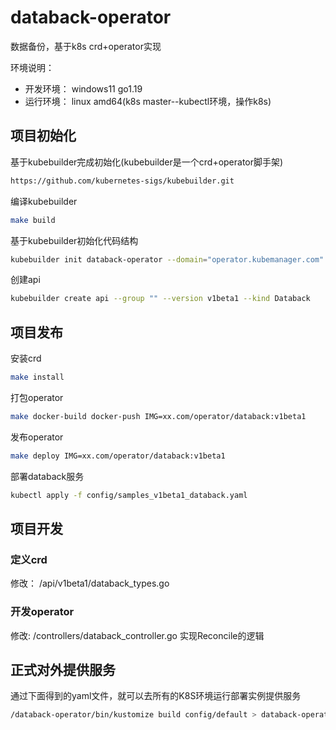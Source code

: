 # databack-operator
数据备份，基于k8s crd+operator实现

环境说明：
- 开发环境： windows11 go1.19
- 运行环境： linux amd64(k8s master--kubectl环境，操作k8s)

## 项目初始化

基于kubebuilder完成初始化(kubebuilder是一个crd+operator脚手架)
```bash 
https://github.com/kubernetes-sigs/kubebuilder.git
```
编译kubebuilder
```bash
make build
```

基于kubebuilder初始化代码结构
```bash
kubebuilder init databack-operator --domain="operator.kubemanager.com" --project-name="databack-operator" --repo="kubemanager.com/operator-databackup"
```

创建api
```bash
kubebuilder create api --group "" --version v1beta1 --kind Databack
```

## 项目发布

安装crd
```bash
make install
```

打包operator
```bash
make docker-build docker-push IMG=xx.com/operator/databack:v1beta1
```

发布operator
```bash
make deploy IMG=xx.com/operator/databack:v1beta1
```

部署databack服务
```bash
kubectl apply -f config/samples_v1beta1_databack.yaml
```

## 项目开发

### 定义crd
修改： /api/v1beta1/databack_types.go

### 开发operator
修改: /controllers/databack_controller.go
实现Reconcile的逻辑

## 正式对外提供服务
通过下面得到的yaml文件，就可以去所有的K8S环境运行部署实例提供服务
```bash
/databack-operator/bin/kustomize build config/default > databack-operator.yaml
```
